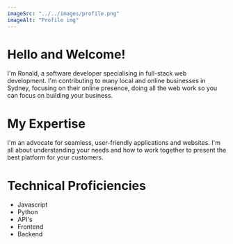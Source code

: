 ```yaml
---
imageSrc: "../../images/profile.png"
imageAlt: "Profile img"
---
```


# Hello and Welcome!

I'm Ronald, a software developer specialising in full-stack web development. I'm contributing to many local and online businesses in Sydney, focusing on their online presence, doing all the web work so you can focus on building your business. 

<!-- Photo by <a href="https://github.com/ronaldkwan93/ToDoApp/assets/132134496/1cd36c5a-a87a-4c3a-885c-23c94c2b1b50" target="_blank" rel="nofollow noopener noreferrer" aria-label="External Link"><u>Ronald Kwan</u></a> -->

# My Expertise

I'm an advocate for seamless, user-friendly applications and websites. I'm all about understanding your needs and how to work together to present the best platform for your customers.

# Technical Proficiencies
- Javascript
- Python
- API's
- Frontend
- Backend

